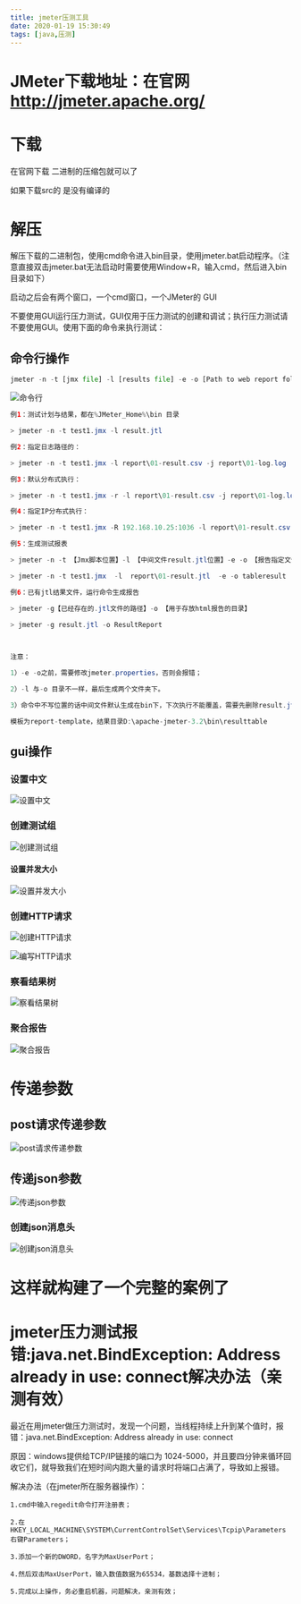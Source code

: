 ```yaml
---
title: jmeter压测工具
date: 2020-01-19 15:30:49
tags: [java,压测]
---
```


# JMeter下载地址：在官网 http://jmeter.apache.org/ 

# 下载

 在官网下载 二进制的压缩包就可以了 

如果下载src的 是没有编译的

# 解压

解压下载的二进制包，使用cmd命令进入bin目录，使用jmeter.bat启动程序。（注意直接双击jmeter.bat无法启动时需要使用Window+R，输入cmd，然后进入bin目录如下）

启动之后会有两个窗口，一个cmd窗口，一个JMeter的 GUI

不要使用GUI运行压力测试，GUI仅用于压力测试的创建和调试；执行压力测试请不要使用GUI。使用下面的命令来执行测试：

## 命令行操作

```python
jmeter -n -t [jmx file] -l [results file] -e -o [Path to web report folder]
```

![命令行](/img/2020-01-15/8.png)

<!--more-->

```java
例1：测试计划与结果，都在%JMeter_Home%\bin 目录

> jmeter -n -t test1.jmx -l result.jtl 

例2：指定日志路径的：

> jmeter -n -t test1.jmx -l report\01-result.csv -j report\01-log.log      

例3：默认分布式执行：

> jmeter -n -t test1.jmx -r -l report\01-result.csv -j report\01-log.log

例4：指定IP分布式执行：

> jmeter -n -t test1.jmx -R 192.168.10.25:1036 -l report\01-result.csv -j report\01-log.log

例5：生成测试报表

> jmeter -n -t 【Jmx脚本位置】-l 【中间文件result.jtl位置】-e -o 【报告指定文件夹】

> jmeter -n -t test1.jmx  -l  report\01-result.jtl  -e -o tableresult

例6：已有jtl结果文件，运行命令生成报告

> jmeter -g【已经存在的.jtl文件的路径】-o 【用于存放html报告的目录】

> jmeter -g result.jtl -o ResultReport 

 

注意：

1）-e -o之前，需要修改jmeter.properties，否则会报错；

2）-l 与-o 目录不一样，最后生成两个文件夹下。

3）命令中不写位置的话中间文件默认生成在bin下，下次执行不能覆盖，需要先删除result.jtl；报告指定文件夹同理，需要保证文件夹为空

模板为report-template，结果目录D:\apache-jmeter-3.2\bin\resulttable
```



## gui操作

### 设置中文

![设置中文](/img/2020-01-15/1.png)

### 创建测试组

![创建测试组](/img/2020-01-15/2.png)

#### 设置并发大小

![设置并发大小](/img/2020-01-15/3.png)

### 创建HTTP请求

![创建HTTP请求](/img/2020-01-15/4.png)

![编写HTTP请求](/img/2020-01-15/5.png)

### 察看结果树

![察看结果树](/img/2020-01-15/6.png)

### 聚合报告

![聚合报告](/img/2020-01-15/7.png)



# 传递参数

## post请求传递参数

![post请求传递参数](/img/2020-01-15/9.png)

## 传递json参数

![传递json参数](/img/2020-01-15/10.png)

### 创建json消息头

![创建json消息头](/img/2020-01-15/11.png)

# 这样就构建了一个完整的案例了



# jmeter压力测试报错:java.net.BindException: Address already in use: connect解决办法（亲测有效）

最近在用jmeter做压力测试时，发现一个问题，当线程持续上升到某个值时，报错：java.net.BindException: Address already in use: connect

原因：windows提供给TCP/IP链接的端口为 1024-5000，并且要四分钟来循环回收它们，就导致我们在短时间内跑大量的请求时将端口占满了，导致如上报错。

解决办法（在jmeter所在服务器操作）：

```
1.cmd中输入regedit命令打开注册表；

2.在 HKEY_LOCAL_MACHINE\SYSTEM\CurrentControlSet\Services\Tcpip\Parameters右键Parameters；

3.添加一个新的DWORD，名字为MaxUserPort；

4.然后双击MaxUserPort，输入数值数据为65534，基数选择十进制；

5.完成以上操作，务必重启机器，问题解决，亲测有效；
```

